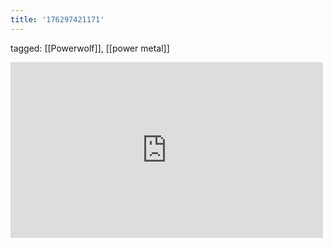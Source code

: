 ```yaml
---
title: '176297421171'
---
```

tagged: [[Powerwolf]], [[power metal]]
<iframe allow="accelerometer; autoplay; clipboard-write; encrypted-media; gyroscope; picture-in-picture" allowfullscreen="" frameborder="0" height="281" id="youtube_iframe" src="https://www.youtube.com/embed/uttlRqHpvNs?feature=oembed&amp;enablejsapi=1&amp;origin=https://safe.txmblr.com&amp;wmode=opaque" width="500"></iframe>